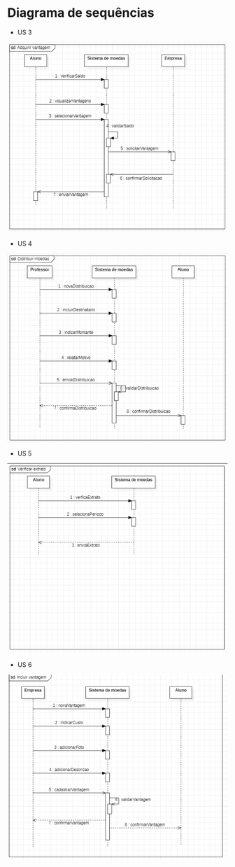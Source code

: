 # Diagrama de sequências

* US 3

![](./imagens/diagrama-de-sequencia-US3.png)

* US 4

![](./imagens/diagrama-de-sequencia-US4.png)

* US 5

![](./imagens/diagrama-de-sequencia-US5.png)

* US 6

![](./imagens/diagrama-de-sequencia-US6.png)
